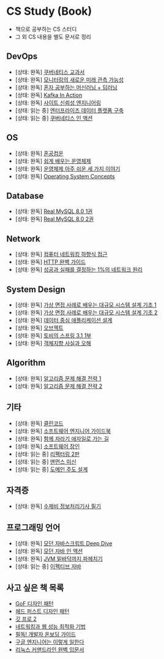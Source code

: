 # CS Study (Book)

- 책으로 공부하는 CS 스터디
- 그 외 CS 내용을 별도 문서로 정리

## DevOps

- [상태: 완독] [쿠버네티스 교과서](https://www.aladin.co.kr/shop/wproduct.aspx?ItemId=323404818)
- [상태: 완독] [모니터링의 새로운 미래 관측 가능성](https://www.aladin.co.kr/shop/wproduct.aspx?ISBN=9791192987576)
- [상태: 완독] [혼자 공부하는 머신러닝 + 딥러닝](https://www.aladin.co.kr/shop/wproduct.aspx?ItemId=257932080)
- [상태: 완독] [Kafka In Action](https://www.aladin.co.kr/shop/wproduct.aspx?ItemId=325372258)
- [상태: 완독] [사이트 신뢰성 엔지니어링](https://www.aladin.co.kr/shop/wproduct.aspx?ItemId=129407308)
- [상태: 읽는 중] [엔터프라이즈 데이터 플랫폼 구축](https://www.aladin.co.kr/shop/wproduct.aspx?ItemId=243220380)
- [상태: 읽는 중] [쿠버네티스 인 액션](https://www.aladin.co.kr/shop/wproduct.aspx?ItemId=235962702)

## OS

- [상태: 완독] [혼공컴운](https://www.aladin.co.kr/shop/wproduct.aspx?ItemId=299014282)
- [상태: 완독] [쉽게 배우는 운영체제](https://www.aladin.co.kr/shop/wproduct.aspx?ItemId=153419028)
- [상태: 완독] [운영체제 아주 쉬운 세 가지 이야기](https://www.aladin.co.kr/shop/wproduct.aspx?ItemId=253271218)
- [상태: 완독] [Operating System Concepts](https://www.aladin.co.kr/shop/wproduct.aspx?ItemId=235360651)

## Database

- [상태: 완독] [Real MySQL 8.0 1권](https://www.aladin.co.kr/shop/wproduct.aspx?ItemId=278488709)
- [상태: 완독] [Real MySQL 8.0 2권](https://www.aladin.co.kr/shop/wproduct.aspx?ItemId=278489401)

## Network

- [상태: 완독] [컴퓨터 네트워킹 하향식 접근](https://www.aladin.co.kr/shop/wproduct.aspx?ItemId=300406950)
- [상태: 완독] [HTTP 완벽 가이드](https://www.aladin.co.kr/shop/wproduct.aspx?ItemId=49731592)
- [상태: 완독] [성공과 실패를 결정하는 1%의 네트워크 원리](https://www.aladin.co.kr/shop/wproduct.aspx?ItemId=243233851)

## System Design

- [상태: 완독] [가상 면접 사례로 배우는 대규모 시스템 설계 기초 1](https://www.aladin.co.kr/shop/UsedShop/wuseditemall.aspx?ItemId=276041776)
- [상태: 완독] [가상 면접 사례로 배우는 대규모 시스템 설계 기초 2](https://www.aladin.co.kr/shop/UsedShop/wuseditemall.aspx?ItemId=330404121)
- [상태: 완독] [데이터 중심 애플리케이션 설계](https://www.aladin.co.kr/shop/UsedShop/wuseditemall.aspx?ItemId=140018308)
- [상태: 완독] [오브젝트](https://www.aladin.co.kr/shop/wproduct.aspx?ItemId=193681076)
- [상태: 완독] [토비의 스프링 3.1 1부](https://www.aladin.co.kr/shop/wproduct.aspx?ItemId=19505561)
- [상태: 완독] [객체지향 사실과 오해](https://www.aladin.co.kr/shop/wproduct.aspx?ItemId=60550259)

## Algorithm

- [상태: 완독] [알고리즘 문제 해결 전략 1](https://www.aladin.co.kr/shop/wproduct.aspx?ItemId=21089176)
- [상태: 완독] [알고리즘 문제 해결 전략 2](https://www.aladin.co.kr/shop/wproduct.aspx?ItemId=21089176)

## 기타

- [상태: 완독] [클린코드](https://www.aladin.co.kr/search/wsearchresult.aspx?SearchTarget=Book&SearchWord=%ED%81%B4%EB%A6%B0%EC%BD%94%EB%93%9C)
- [상태: 완독] [소프트웨어 엔지니어 가이드북](https://www.aladin.co.kr/shop/wproduct.aspx?ItemId=350106414)
- [상태: 완독] [함께 자라기 애자일로 가는 길](https://www.aladin.co.kr/shop/wproduct.aspx?ItemId=175977462)
- [상태: 완독] [소프트웨어 장인](https://www.aladin.co.kr/shop/wproduct.aspx?ItemId=66925855)
- [상태: 읽는 중] [리팩터링 2판](https://www.aladin.co.kr/shop/wproduct.aspx?ItemId=236186172)
- [상태: 읽는 중] [맨먼스 미신](https://www.aladin.co.kr/shop/wproduct.aspx?ItemId=54124435)
- [상태: 읽는 중] [도메인 주도 설계](https://www.aladin.co.kr/shop/wproduct.aspx?ItemId=12174216&srsltid=AfmBOopO7-rLRfyQL71PJcX7jcF2NxcVEpXhIsI-JaMN1wzMU5h90Du4)

## 자격증

- [상태: 완독] [수제비 정보처리기사 필기](https://www.aladin.co.kr/shop/wproduct.aspx?ItemId=353258527)

## 프로그래밍 언어

- [상태: 완독] [모던 자바스크립트 Deep Dive](https://www.aladin.co.kr/shop/wproduct.aspx?ItemId=251552545)
- [상태: 완독] [모던 자바 인 액션](https://www.aladin.co.kr/shop/wproduct.aspx?ItemId=200069290)
- [상태: 완독] [JVM 밑바닥까지 파헤치기](https://www.aladin.co.kr/shop/wproduct.aspx?ItemId=338394581)
- [상태: 읽는 중] [이펙티브 자바](https://www.aladin.co.kr/shop/wproduct.aspx?ItemId=171196410)

## 사고 싶은 책 목록

- [GoF 디자인 패턴](https://www.aladin.co.kr/shop/wproduct.aspx?ItemId=56051596)
- [헤드 퍼스트 디자인 패턴](https://www.aladin.co.kr/shop/wproduct.aspx?ItemId=290892473)
- [깃 프로 2](https://www.aladin.co.kr/shop/wproduct.aspx?ItemId=79232604)
- [네트워킹과 웹 성능 최적화 기법](https://www.aladin.co.kr/shop/wproduct.aspx?ItemId=69380520)
- [필독! 개발자 온보딩 가이드](https://www.aladin.co.kr/shop/wproduct.aspx?ItemId=317252868)
- [구글 엔지니어는 이렇게 일한다](https://www.aladin.co.kr/shop/wproduct.aspx?ItemId=294146082)
- [리눅스 커맨드라인 완벽 입문서]()
